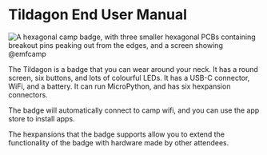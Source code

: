 # Tildagon End User Manual

![A hexagonal camp badge, with three smaller hexagonal PCBs containing breakout
pins peaking out from the edges, and a screen showing
@emfcamp](/images/badge-photos/badge-with-screen.jpg "Tildagon with attached
Hexpansions and screen")

The Tildagon is a badge that you can wear around your neck. It has a round screen, six buttons, and lots of colourful LEDs. It has a USB-C connector, WiFi, and a battery. It can run MicroPython, and has six hexpansion connectors.

The badge will automatically connect to camp wifi, and you can use the app store to install apps.

The hexpansions that the badge supports allow you to extend the functionality of the badge with hardware made by other attendees.
